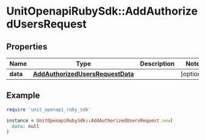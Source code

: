 # UnitOpenapiRubySdk::AddAuthorizedUsersRequest

## Properties

| Name | Type | Description | Notes |
| ---- | ---- | ----------- | ----- |
| **data** | [**AddAuthorizedUsersRequestData**](AddAuthorizedUsersRequestData.md) |  | [optional] |

## Example

```ruby
require 'unit_openapi_ruby_sdk'

instance = UnitOpenapiRubySdk::AddAuthorizedUsersRequest.new(
  data: null
)
```

